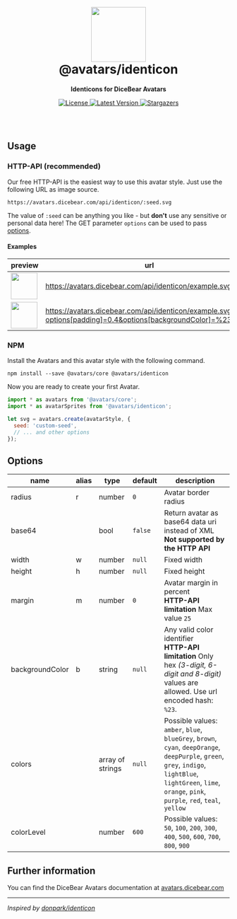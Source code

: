 <br />
<br />

<h1 align="center"><img src="https://avatars.dicebear.com/api/identicon/0.svg" width="124" /> <br />@avatars/identicon</h1>
<p align="center"><strong>Identicons for DiceBear Avatars</strong></p>

<p align="center">
    <a href="https://github.com/dicebear/avatars/blob/master/LICENSE" target="_blank">
        <img src="https://img.shields.io/github/license/dicebear/avatars.svg?style=flat-square" alt="License">
    </a>
    <a href="https://www.npmjs.com/package/@avatars/identicon" target="_blank">
        <img src="https://img.shields.io/npm/v/@avatars/identicon.svg?style=flat-square" alt="Latest Version">
    </a>
    <a href="https://github.com/dicebear/avatars/stargazers" target="_blank">
        <img src="https://img.shields.io/github/stars/dicebear/avatars?style=flat-square" alt="Stargazers">
    </a>
</p>
<br />
<br />

## Usage

### HTTP-API (recommended)

Our free HTTP-API is the easiest way to use this avatar style. Just use the following URL as image source.

    https://avatars.dicebear.com/api/identicon/:seed.svg

The value of `:seed` can be anything you like - but **don't** use any sensitive or personal data here! The GET parameter
`options` can be used to pass [options](#options).

#### Examples

| preview                                                                                                                                 | url                                                                                                            |
| --------------------------------------------------------------------------------------------------------------------------------------- | -------------------------------------------------------------------------------------------------------------- |
| <img src="https://avatars.dicebear.com/api/identicon/example.svg" width="60" />                                                         | https://avatars.dicebear.com/api/identicon/example.svg                                                         |
| <img src="https://avatars.dicebear.com/api/identicon/example.svg?options[padding]=0.4&options[backgroundColor]=%23f0f0f0" width="60" /> | https://avatars.dicebear.com/api/identicon/example.svg?options[padding]=0.4&options[backgroundColor]=%23f0f0f0 |

### NPM

Install the Avatars and this avatar style with the following command.

    npm install --save @avatars/core @avatars/identicon

Now you are ready to create your first Avatar.

```js
import * as avatars from '@avatars/core';
import * as avatarSprites from '@avatars/identicon';

let svg = avatars.create(avatarStyle, {
  seed: 'custom-seed',
  // ... and other options
});
```

## Options

| name            | alias | type             | default | description                                                                                                                                                                                                  |
| --------------- | ----- | ---------------- | ------- | ------------------------------------------------------------------------------------------------------------------------------------------------------------------------------------------------------------ |
| radius          | r     | number           | `0`     | Avatar border radius                                                                                                                                                                                         |
| base64          |       | bool             | `false` | Return avatar as base64 data uri instead of XML <br> **Not supported by the HTTP API**                                                                                                                       |
| width           | w     | number           | `null`  | Fixed width                                                                                                                                                                                                  |
| height          | h     | number           | `null`  | Fixed height                                                                                                                                                                                                 |
| margin          | m     | number           | `0`     | Avatar margin in percent<br> **HTTP-API limitation** Max value `25`                                                                                                                                          |
| backgroundColor | b     | string           | `null`  | Any valid color identifier<br> **HTTP-API limitation** Only hex _(3-digit, 6-digit and 8-digit)_ values are allowed. Use url encoded hash: `%23`.                                                            |
| colors          |       | array of strings | `null`  | Possible values: `amber`, `blue`, `blueGrey`, `brown`, `cyan`, `deepOrange`, `deepPurple`, `green`, `grey`, `indigo`, `lightBlue`, `lightGreen`, `lime`, `orange`, `pink`, `purple`, `red`, `teal`, `yellow` |
| colorLevel      |       | number           | `600`   | Possible values: `50`, `100`, `200`, `300`, `400`, `500`, `600`, `700`, `800`, `900`                                                                                                                         |

## Further information

You can find the DiceBear Avatars documentation at [avatars.dicebear.com](https://avatars.dicebear.com)

---

_Inspired by [donpark/identicon](https://github.com/donpark/identicon)_
